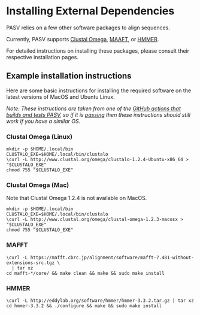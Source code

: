 # Installing External Dependencies

PASV relies on a few other software packages to align sequences.

Currently, PASV supports  [Clustal Omega](http://www.clustal.org/omega/), [MAAFT](https://mafft.cbrc.jp/alignment/software/), or [HMMER](http://hmmer.org/).

For detailed instructions on installing these packages, please consult their respective installation pages.

## Example installation instructions

Here are some basic instructions for installing the required software on the latest versions of MacOS and Ubuntu Linux.

*Note: These instructions are taken from one of the [GitHub actions that builds and tests PASV](https://github.com/mooreryan/pasv/blob/master/.github/workflows/build_and_test.yml), so if it is [passing](https://github.com/mooreryan/pasv/actions/workflows/build_and_test.yml) then these instructions should still work if you have a similar OS.*

### Clustal Omega (Linux)

```
mkdir -p $HOME/.local/bin
CLUSTALO_EXE=$HOME/.local/bin/clustalo
\curl -L http://www.clustal.org/omega/clustalo-1.2.4-Ubuntu-x86_64 > "$CLUSTALO_EXE"
chmod 755 "$CLUSTALO_EXE"
```

### Clustal Omega (Mac)

Note that Clustal Omega 1.2.4 is not available on MacOS.

```
mkdir -p $HOME/.local/bin
CLUSTALO_EXE=$HOME/.local/bin/clustalo
\curl -L http://www.clustal.org/omega/clustal-omega-1.2.3-macosx > "$CLUSTALO_EXE"
chmod 755 "$CLUSTALO_EXE"
```

### MAFFT

```
\curl -L https://mafft.cbrc.jp/alignment/software/mafft-7.481-without-extensions-src.tgz \
  | tar xz
cd mafft-*/core/ && make clean && make && sudo make install
```

### HMMER

```
\curl -L http://eddylab.org/software/hmmer/hmmer-3.3.2.tar.gz | tar xz
cd hmmer-3.3.2 && ./configure && make && sudo make install
```
